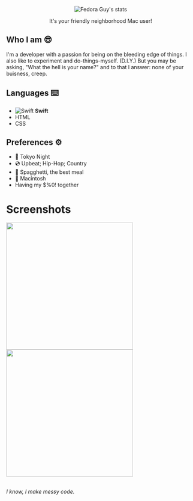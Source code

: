 <div align="center">
  
  ![Fedora Guy's stats](https://github-readme-stats.vercel.app/api?username=wannafedor4&theme=tokyonight)
  <p>It's your friendly neighborhood Mac user!</p>
</div>

## Who I am 😎
I'm a developer with a passion for being on the bleeding edge of things. I also like to experiment and do-things-myself. (D.I.Y.) But you may be asking, "What the hell is your name?" and to that I answer: none of your buisness, creep.

## Languages ⌨️
- ![Swift][Swift Icon] **Swift**
- HTML
- CSS

## Preferences ⚙️
- 🌃 Tokyo Night
- 💿 Upbeat; Hip-Hop; Country
- 🍝 Spagghetti, the best meal
- 💾 Macintosh
- Having my $%0! together

# Screenshots
<img src="https://github.com/wannafedor4/wannafedor4/assets/151413500/b28dbe00-a58c-4fe4-a8b5-cc9173913dfc" height=338>
<img src="https://github.com/wannafedor4/wannafedor4/assets/151413500/808a65d2-15d0-4948-92c2-c9ee78b75c56" height=338>
<br>
<br>

_I know, I make messy code._

[Swift Icon]: https://raw.githubusercontent.com/wannafedor4/wannafedor4/main/assets/swift-logo.png "Swift Logo"
